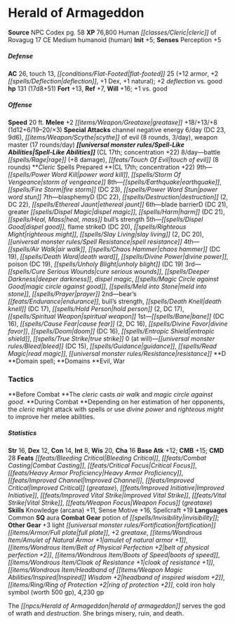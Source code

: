﻿---
cssclass: [monsters]
title1: Herald of Armageddon
title2: Herald of Armageddon
CR: 16
sources:
- name: NPC Codex
  page: 58
  link: http://paizo.com/products/btpy8v3a?Pathfinder-Roleplaying-Game-NPC-Codex
XP: 76800
race: Human
classes:
- cleric of Rovagug 17
alignment: CE
size: Medium
type: humanoid
subtypes:
- human
initiative:
  bonus: 5
AC:
  AC: 26
  touch: 13
  flat_footed: 25
  other: +2 deflection vs. good
  components:
    armor: 12
    deflection: 2
    dex: 1
    natural: 1
HP:
  HP: 131
  long: 17d8+51
saves:
  fort: 13
  ref: 7
  will: 16
  other: +1 vs. good
speeds:
  base: 20
attacks:
  melee:
  - - text: +2 greataxe +18/+13/+8 (1d12+6/19-20/×3)
      entries:
      - - damage: 1d12+6
          crit_range: 19-20
          crit_multiplier: 3
      attack: +2 greataxe
      bonus:
      - 18
      - 13
      - 8
  special:
  - channel negative energy 6/day (DC 23, 9d6)
  - scythe of evil (8 rounds, 3/day)
  - weapon master (17 rounds/day)
spell_like_abilities:
  entries:
  - name: battle rage
    source: default
    freq: 8/day
    other: +8 damage
  - name: touch of evil
    source: default
    freq: 8/day
    other: 8 rounds
  sources:
  - name: default
    CL: 17
    concentration: 22
spells:
  entries:
  - is_domain_spell: true
    name: power word kill
    source: Cleric
    level: 9
  - name: storm of vengeance
    source: Cleric
    level: 9
  - name: earthquake
    source: Cleric
    level: 8
  - name: fire storm
    source: Cleric
    level: 8
    DC: 23
  - is_domain_spell: true
    name: power word stun
    source: Cleric
    level: 8
  - is_domain_spell: true
    name: blasphemy
    source: Cleric
    level: 7
    DC: 22
  - name: destruction
    source: Cleric
    level: 7
    count: 2
    DC: 22
  - name: ethereal jaunt
    source: Cleric
    level: 7
  - is_domain_spell: true
    name: blade barrier
    source: Cleric
    level: 6
    DC: 21
  - name: greater dispel magic
    source: Cleric
    level: 6
  - name: harm
    source: Cleric
    level: 6
    DC: 21
  - name: heal
    source: Cleric
    level: 6
  - name: mass bull's strength
    source: Cleric
    level: 6
  - name: dispel good
    source: Cleric
    level: 5
  - is_domain_spell: true
    name: flame strike
    source: Cleric
    level: 5
    DC: 20
  - name: righteous might
    source: Cleric
    level: 5
  - name: slay living
    source: Cleric
    level: 5
    count: 2
    DC: 20
  - name: spell resistance
    source: Cleric
    level: 5
  - name: air walk
    source: Cleric
    level: 4
  - name: chaos hammer
    source: Cleric
    level: 4
    DC: 19
  - name: death ward
    source: Cleric
    level: 4
  - is_domain_spell: true
    name: divine power
    source: Cleric
    level: 4
  - name: poison
    source: Cleric
    level: 4
    DC: 19
  - name: unholy blight
    source: Cleric
    level: 4
    DC: 19
  - name: cure serious wounds
    source: Cleric
    level: 3
  - name: deeper darkness
    source: Cleric
    level: 3
  - name: dispel magic
    source: Cleric
    level: 3
  - is_domain_spell: true
    name: magic circle against good
    source: Cleric
    level: 3
  - name: meld into stone
    source: Cleric
    level: 3
  - name: prayer
    source: Cleric
    level: 3
  - name: bear's endurance
    source: Cleric
    level: 2
  - name: bull's strength
    source: Cleric
    level: 2
  - name: death knell
    source: Cleric
    level: 2
    DC: 17
  - name: hold person
    source: Cleric
    level: 2
    count: 2
    DC: 17
  - is_domain_spell: true
    name: spiritual weapon
    source: Cleric
    level: 2
  - name: bane
    source: Cleric
    level: 1
    DC: 16
  - name: cause fear
    source: Cleric
    level: 1
    count: 2
    DC: 16
  - name: divine favor
    source: Cleric
    level: 1
  - name: doom
    source: Cleric
    level: 1
    DC: 16
  - name: entropic shield
    source: Cleric
    level: 1
  - is_domain_spell: true
    name: true strike
    source: Cleric
    level: 1
  - name: bleed
    source: Cleric
    level: 0
    DC: 15
  - name: guidance
    source: Cleric
    level: 0
  - name: read magic
    source: Cleric
    level: 0
  - name: resistance
    source: Cleric
    level: 0
  sources:
  - name: Cleric
    type: prepared
    CL: 17
    concentration: 22
    slots:
      0: at-will
    domains:
    - evil
    - war
tactics:
  Before Combat: The cleric casts air walk and magic circle against good.
  During Combat: Depending on her estimation of her opponents, the cleric might attack
    with spells or use divine power and righteous might to improve her melee abilities.
ability_scores:
  STR: 16
  DEX: 12
  CON: 14
  INT: 8
  WIS: 20
  CHA: 16
BAB: 12
CMB: 15
CMD: 28
feats:
- name: Bleeding Critical
- name: Combat Casting
- name: Critical Focus
- name: Heavy Armor Proficiency
- name: Improved Channel
- name: Improved Critical (greataxe)
- name: Improved Initiative
- name: Improved Vital Strike
- name: Vital Strike
- name: Weapon Focus (greataxe)
skills:
  Knowledge (arcana): 11
  Sense Motive: 16
  Spellcraft: 19
  Perception: 5
languages:
- Common
special_qualities:
- aura
gear:
  combat:
  - potion of invisibility
  other:
  - +3 light fortification full plate
  - +2 greataxe
  - amulet of natural armor +1
  - belt of physical perfection +2
  - boots of speed
  - cloak of resistance +1
  - headband of inspired wisdom +2
  - ring of protection +2
  - cold iron holy symbol (worth 500 gp)
  - 4,230 gp
desc_long: The herald of armageddon serves the god of wrath and destruction. She brings
  misery, ruin, and death.

---

# Herald of Armageddon

**Source** NPC Codex pg. 58
**XP** 76,800
Human _[[classes/Cleric|cleric]]_ of Rovagug 17
CE Medium humanoid (human)
**Init** +5; **Senses** Perception +5

##### Defense

**AC** 26, touch 13, _[[conditions/Flat-Footed|flat-footed]]_ 25 (+12 armor, +2 _[[spells/Deflection|deflection]]_, +1 Dex, +1 natural); +2 _deflection_ vs. good
**hp** 131 (17d8+51)
**Fort** +13, **Ref** +7, **Will** +16; +1 vs. good

##### Offense
**Speed** 20 ft.
**Melee** +2 _[[items/Weapon/Greataxe|greataxe]]_ +18/+13/+8 (1d12+6/19–20/×3)
**Special Attacks** channel negative energy 6/day (DC 23, 9d6), _[[items/Weapon/Scythe|scythe]]_ of evil (8 rounds, 3/day), weapon master (17 rounds/day)
**_[[universal monster rules/Spell-Like Abilities|Spell-Like Abilities]]_** (CL 17th; concentration +22)
8/day—battle _[[spells/Rage|rage]]_ (+8 damage), _[[feats/Touch Of Evil|touch of evil]]_ (8 rounds)
**_Cleric_ Spells Prepared **(CL 17th; concentration +22)
9th—_[[spells/Power Word Kill|power word kill]]_, _[[spells/Storm Of Vengeance|storm of vengeance]]_
8th—_[[spells/Earthquake|earthquake]]_, _[[spells/Fire Storm|fire storm]]_ (DC 23), _[[spells/Power Word Stun|power word stun]]_
7th—blasphemyD (DC 22), _[[spells/Destruction|destruction]]_ (2, DC 22), _[[spells/Ethereal Jaunt|ethereal jaunt]]_
6th—blade barrierD (DC 21), greater _[[spells/Dispel Magic|dispel magic]]_, _[[spells/Harm|harm]]_ (DC 21), _[[spells/Heal, Mass|heal, mass]]_ bull’s strength
5th—_[[spells/Dispel Good|dispel good]]_, flame strikeD (DC 20), _[[spells/Righteous Might|righteous might]]_, _[[spells/Slay Living|slay living]]_ (2, DC 20), _[[universal monster rules/Spell Resistance|spell resistance]]_
4th—_[[spells/Air Walk|air walk]]_, _[[spells/Chaos Hammer|chaos hammer]]_ (DC 19), _[[spells/Death Ward|death ward]]_, _[[spells/Divine Power|divine power]]_, poison (DC 19), _[[spells/Unholy Blight|unholy blight]]_ (DC 19)
3rd—_[[spells/Cure Serious Wounds|cure serious wounds]]_, _[[spells/Deeper Darkness|deeper darkness]]_, _dispel magic_, _[[spells/Magic Circle against Good|magic circle against good]]_, _[[spells/Meld into Stone|meld into stone]]_, _[[spells/Prayer|prayer]]_
2nd—bear’s _[[feats/Endurance|endurance]]_, bull’s strength, _[[spells/Death Knell|death knell]]_ (DC 17), _[[spells/Hold Person|hold person]]_ (2, DC 17), _[[spells/Spiritual Weapon|spiritual weapon]]_
1st—_[[spells/Bane|bane]]_ (DC 16), _[[spells/Cause Fear|cause fear]]_ (2, DC 16), _[[spells/Divine Favor|divine favor]]_, _[[spells/Doom|doom]]_ (DC 16), _[[spells/Entropic Shield|entropic shield]]_, _[[spells/True Strike|true strike]]_
0 (at will)—_[[universal monster rules/Bleed|bleed]]_ (DC 15), _[[spells/Guidance|guidance]]_, _[[spells/Read Magic|read magic]]_, _[[universal monster rules/Resistance|resistance]]_
**D **Domain spell; **Domains **Evil, War

### Tactics

**Before Combat **The _cleric_ casts _air walk_ and _magic circle against good_.
**During Combat **Depending on her estimation of her opponents, the _cleric_ might attack with spells or use _divine power_ and _righteous might_ to improve her melee abilities.

##### Statistics
**Str** 16, **Dex** 12, **Con** 14, **Int** 8, **Wis** 20, **Cha** 16
**Base Atk** +12; **CMB** +15; **CMD** 28
**Feats** _[[feats/Bleeding Critical|Bleeding Critical]]_, _[[feats/Combat Casting|Combat Casting]]_, _[[feats/Critical Focus|Critical Focus]]_, _[[feats/Heavy Armor Proficiency|Heavy Armor Proficiency]]_, _[[feats/Improved Channel|Improved Channel]]_, _[[feats/Improved Critical|Improved Critical]]_ (_greataxe_), _[[feats/Improved Initiative|Improved Initiative]]_, _[[feats/Improved Vital Strike|Improved Vital Strike]]_, _[[feats/Vital Strike|Vital Strike]]_, _[[feats/Weapon Focus|Weapon Focus]]_ (_greataxe_)
**Skills** Knowledge (arcana) +11, Sense Motive +16, Spellcraft +19
**Languages** Common
**SQ** aura
**Combat Gear** potion of _[[spells/Invisibility|invisibility]]_; **Other Gear** +3 light _[[universal monster rules/Fortification|fortification]]_ _[[items/Armor/Full plate|full plate]]_, +2 _greataxe_, _[[items/Wondrous Item/Amulet of Natural Armor +1|amulet of natural armor +1]]_, _[[items/Wondrous Item/Belt of Physical Perfection +2|belt of physical perfection +2]]_, _[[items/Wondrous Item/Boots of Speed|boots of speed]]_, _[[items/Wondrous Item/Cloak of _Resistance_ +1|cloak of _resistance_ +1]]_, _[[items/Wondrous Item/Headband of _[[items/Weapon Magic Abilities/Inspired|Inspired]]_ Wisdom +2|headband of _inspired_ wisdom +2]]_, _[[items/Ring/Ring of Protection +2|ring of protection +2]]_, cold iron holy symbol (worth 500 gp), 4,230 gp

The _[[npcs/Herald of Armageddon|herald of armageddon]]_ serves the god of wrath and _destruction_. She brings misery, ruin, and death.